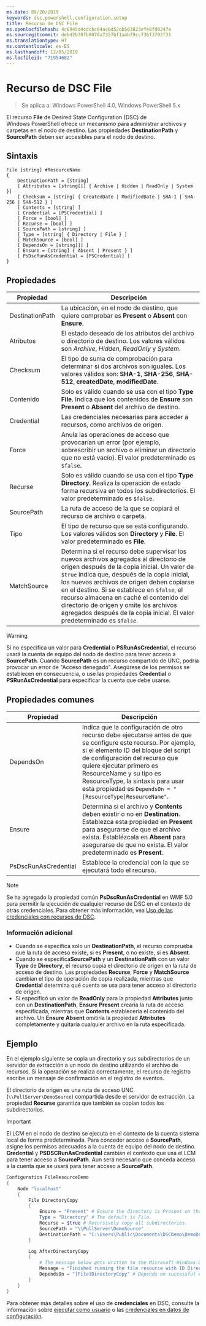 ```yaml
---
ms.date: 09/20/2019
keywords: dsc,powershell,configuration,setup
title: Recurso de DSC File
ms.openlocfilehash: 4c6945d4cdcbc64ac6d52db563823efe8fd0247e
ms.sourcegitcommit: debd2b38fb8070a7357bf1a4bf9cc736f3702f31
ms.translationtype: HT
ms.contentlocale: es-ES
ms.lasthandoff: 12/05/2019
ms.locfileid: "71954682"
---
```

# <a name="dsc-file-resource"></a>Recurso de DSC File

> Se aplica a: Windows PowerShell 4.0, Windows PowerShell 5.x

El recurso **File** de Desired State Configuration (DSC) de Windows PowerShell ofrece un mecanismo para administrar archivos y carpetas en el nodo de destino. Las propiedades **DestinationPath** y **SourcePath** deben ser accesibles para el nodo de destino.

## <a name="syntax"></a>Sintaxis

```Syntax
File [string] #ResourceName
{
    DestinationPath = [string]
    [ Attributes = [string[]] { Archive | Hidden | ReadOnly | System }]
    [ Checksum = [string] { CreatedDate | ModifiedDate | SHA-1 | SHA-256 | SHA-512 } ]
    [ Contents = [string] ]
    [ Credential = [PSCredential] ]
    [ Force = [bool] ]
    [ Recurse = [bool] ]
    [ SourcePath = [string] ]
    [ Type = [string] { Directory | File } ]
    [ MatchSource = [bool] ]
    [ DependsOn = [string[]] ]
    [ Ensure = [string] { Absent | Present } ]
    [ PsDscRunAsCredential = [PSCredential] ]
}
```

## <a name="properties"></a>Propiedades

|Propiedad |Descripción |
|---|---|
|DestinationPath |La ubicación, en el nodo de destino, que quiere comprobar es **Present** o **Absent** con **Ensure**. |
|Atributos |El estado deseado de los atributos del archivo o directorio de destino. Los valores válidos son _Archive_, _Hidden_, _ReadOnly_ y _System_. |
|Checksum |El tipo de suma de comprobación para determinar si dos archivos son iguales. Los valores válidos son: **SHA-1**, **SHA-256**, **SHA-512**, **createdDate**, **modifiedDate**. |
|Contenido |Solo es válido cuando se usa con el tipo **Type** **File**. Indica que los contenidos de **Ensure** son **Present** o **Absent** del archivo de destino. |
|Credential |Las credenciales necesarias para acceder a recursos, como archivos de origen. |
|Force |Anula las operaciones de acceso que provocarían un error (por ejemplo, sobrescribir un archivo o eliminar un directorio que no está vacío). El valor predeterminado es `$false`. |
|Recurse |Solo es válido cuando se usa con el tipo **Type** **Directory**. Realiza la operación de estado forma recursiva en todos los subdirectorios. El valor predeterminado es `$false`. |
|SourcePath |La ruta de acceso de la que se copiará el recurso de archivo o carpeta. |
|Tipo |El tipo de recurso que se está configurando. Los valores válidos son **Directory** y **File**. El valor predeterminado es **File**. |
|MatchSource |Determina si el recurso debe supervisar los nuevos archivos agregados al directorio de origen después de la copia inicial. Un valor de `$true` indica que, después de la copia inicial, los nuevos archivos de origen deben copiarse en el destino. Si se establece en `$false`, el recurso almacena en caché el contenido del directorio de origen y omite los archivos agregados después de la copia inicial. El valor predeterminado es `$false`. |

> [!WARNING]
> Si no especifica un valor para **Credential** o **PSRunAsCredential**, el recurso usará la cuenta de equipo del nodo de destino para tener acceso a **SourcePath**. Cuando **SourcePath** es un recurso compartido de UNC, podría provocar un error de "Acceso denegado". Asegúrese de los permisos se establecen en consecuencia, o use las propiedades **Credential** o **PSRunAsCredential** para especificar la cuenta que debe usarse.

## <a name="common-properties"></a>Propiedades comunes

|Propiedad |Descripción |
|---|---|
|DependsOn |Indica que la configuración de otro recurso debe ejecutarse antes de que se configure este recurso. Por ejemplo, si el elemento ID del bloque del script de configuración del recurso que quiere ejecutar primero es ResourceName y su tipo es ResourceType, la sintaxis para usar esta propiedad es `DependsOn = "[ResourceType]ResourceName"`. |
|Ensure |Determina si el archivo y **Contents** deben existir o no en **Destination**. Establezca esta propiedad en **Present** para asegurarse de que el archivo exista. Establézcala en **Absent** para asegurarse de que no exista. El valor predeterminado es **Present**. |
|PsDscRunAsCredential |Establece la credencial con la que se ejecutará todo el recurso. |

> [!NOTE]
> Se ha agregado la propiedad común **PsDscRunAsCredential** en WMF 5.0 para permitir la ejecución de cualquier recurso de DSC en el contexto de otras credenciales. Para obtener más información, vea [Uso de las credenciales con recursos de DSC](../../../configurations/runasuser.md).

### <a name="additional-information"></a>Información adicional

- Cuando se especifica solo un **DestinationPath**, el recurso comprueba que la ruta de acceso existe, si es **Present**, o no existe, si es **Absent**.
- Cuando se especifica**SourcePath** y un **DestinationPath** con un valor **Type** de **Directory**, el recurso copia el directorio de origen en la ruta de acceso de destino. Las propiedades **Recurse**, **Force** y **MatchSource** cambian el tipo de operación de copia realizada, mientras que **Credential** determina qué cuenta se usa para tener acceso al directorio de origen.
- Si especificó un valor de **ReadOnly** para la propiedad **Attributes** junto con un **DestinationPath**, **Ensure** **Present** crearía la ruta de acceso especificada, mientras que **Contents** establecería el contenido del archivo. Un **Ensure** **Absent** omitiría la propiedad **Attributes** completamente y quitaría cualquier archivo en la ruta especificada.

## <a name="example"></a>Ejemplo

En el ejemplo siguiente se copia un directorio y sus subdirectorios de un servidor de extracción a un nodo de destino utilizando el archivo de recursos. Si la operación se realiza correctamente, el recurso de registro escribe un mensaje de confirmación en el registro de eventos.

El directorio de origen es una ruta de acceso UNC (`\\PullServer\DemoSource`) compartida desde el servidor de extracción. La propiedad **Recurse** garantiza que también se copian todos los subdirectorios.

> [!IMPORTANT]
> El LCM en el nodo de destino se ejecuta en el contexto de la cuenta sistema local de forma predeterminada. Para conceder acceso a **SourcePath**, asigne los permisos adecuados a la cuenta de equipo del nodo de destino. **Credential** y **PSDSCRunAsCredential** cambian el contexto que usa el LCM para tener acceso a **SourcePath**. Aun será necesario que conceda acceso a la cuenta que se usará para tener acceso a **SourcePath**.

```powershell
Configuration FileResourceDemo
{
    Node "localhost"
    {
        File DirectoryCopy
        {
            Ensure = "Present" # Ensure the directory is Present on the target node.
            Type = "Directory" # The default is File.
            Recurse = $true # Recursively copy all subdirectories.
            SourcePath = "\\PullServer\DemoSource"
            DestinationPath = "C:\Users\Public\Documents\DSCDemo\DemoDestination"
        }

        Log AfterDirectoryCopy
        {
            # The message below gets written to the Microsoft-Windows-Desired State Configuration/Analytic log
            Message = "Finished running the file resource with ID DirectoryCopy"
            DependsOn = "[File]DirectoryCopy" # Depends on successful execution of the File resource.
        }
    }
}
```

Para obtener más detalles sobre el uso de **credenciales** en DSC, consulte la información sobre [ejecutar como usuario](../../../configurations/runAsUser.md) o las [credenciales en datos de configuración](../../../configurations/configDataCredentials.md).